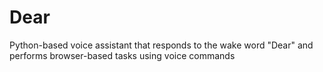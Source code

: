 # Dear
 Python-based voice assistant that responds to the wake word "Dear" and performs browser-based tasks using voice commands
